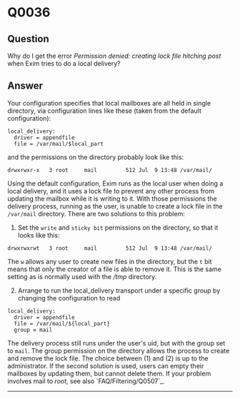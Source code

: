 Q0036
=====

Question
--------

Why do I get the error *Permission denied: creating lock file hitching
post* when Exim tries to do a local delivery?

Answer
------

Your configuration specifies that local mailboxes are all held in single
directory, via configuration lines like these (taken from the default
configuration):

    local_delivery:
      driver = appendfile
      file = /var/mail/$local_part

and the permissions on the directory probably look like this:

    drwxrwxr-x   3 root     mail         512 Jul  9 13:48 /var/mail/

Using the default configuration, Exim runs as the local user when doing
a local delivery, and it uses a lock file to prevent any other process
from updating the mailbox while it is writing to it. With those
permissions the delivery process, running as the user, is unable to
create a lock file in the `/var/mail` directory. There are two solutions
to this problem:

1.  Set the `write` and `sticky bit` permissions on the directory, so
    that it looks like this:

<!-- -->

    drwxrwxrwt   3 root     mail         512 Jul  9 13:48 /var/mail/

The `w` allows any user to create new files in the directory, but the
`t` bit means that only the creator of a file is able to remove it. This
is the same setting as is normally used with the */tmp* directory.

2.  Arrange to run the local\_delivery transport under a specific group
    by changing the configuration to read

<!-- -->

    local_delivery:
      driver = appendfile
      file = /var/mail/${local_part}
      group = mail

The delivery process still runs under the user's uid, but with the group
set to `mail`. The group permission on the directory allows the process
to create and remove the lock file. The choice between (1) and (2) is up
to the administrator. If the second solution is used, users can empty
their mailboxes by updating them, but cannot delete them. If your
problem involves mail to *root*, see also \`FAQ/Filtering/Q0507\`\_.

* * * * *
